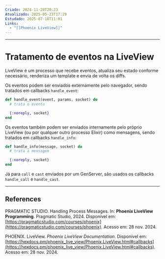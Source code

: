 ```yaml
---
Criado: 2024-11-28T20:23
Atualizado: 2025-05-23T17:29
Estudado: 2025-07-18T11:01
Links:
  - "[[Phoenix LiveView]]"
---
```

---
# Tratamento de eventos na LiveView

LiveView é um processo que recebe eventos, atualiza seu estado conforme necessário, renderiza um template e envia de volta os diffs.

Os eventos podem ser enviados externamente pelo navegador, sendo tratados em callbacks `handle_event`:

```elixir
def handle_event(event, params, socket) do
  # trata o evento

  {:noreply, socket}
end
```

Os eventos também podem ser enviados internamente pelo próprio LiveView (ou por qualquer outro processo Elixir) como mensagens, sendo tratados em callbacks `handle_info`:


```elixir
def handle_info(message, socket) do
  # trata a mensagem

  {:noreply, socket}
end
```

Já para `call` e `cast` enviados por um GenServer, são usados os callbacks `handle_call` e `handle_cast`.


---
## References

PRAGMATIC STUDIO. Handling Process Messages. In: **Phoenix LiveView Programming**. Pragmatic Studio, 2024. Disponível em: [https://pragmaticstudio.com/courses/phoenix](https://pragmaticstudio.com/courses/phoenix). Acesso em: 28 nov. 2024.

PHOENIX. LiveView. _Phoenix LiveView Documentation_. Disponível em: [https://hexdocs.pm/phoenix_live_view/Phoenix.LiveView.html#callbacks](https://hexdocs.pm/phoenix_live_view/Phoenix.LiveView.html#callbacks). Acesso em: 28 nov. 2024.